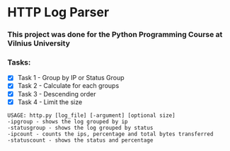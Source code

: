 # HTTP Log Parser

### This project was done for the Python Programming Course at Vilnius University

### Tasks:
- [x] Task 1 - Group by IP or Status Group
- [x] Task 2 - Calculate for each groups 
- [x] Task 3 - Descending order
- [x] Task 4 - Limit the size

```
USAGE: http.py [log_file] [-argument] [optional size]
-ipgroup - shows the log grouped by ip
-statusgroup - shows the log grouped by status
-ipcount - counts the ips, percentage and total bytes transferred
-statuscount - shows the status and percentage
```
